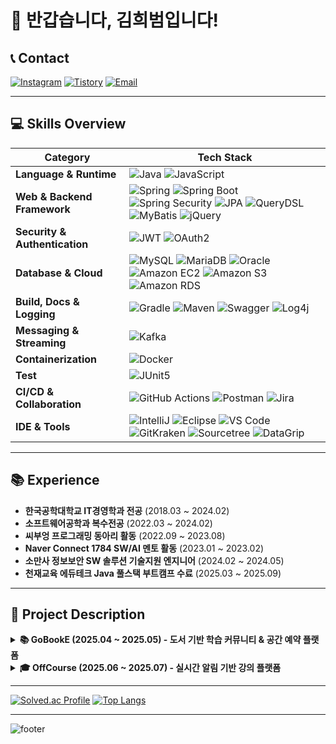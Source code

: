 # 👋 반갑습니다, 김희범입니다!

## 📞 Contact

[![Instagram](https://img.shields.io/badge/@h2bum_99-E4405F?style=flat&logo=instagram&logoColor=white)](https://www.instagram.com/h2bum_99/)
[![Tistory](https://img.shields.io/badge/Tech%20Blog-FF7F00?style=flat&logo=tistory&logoColor=white)](https://h222story.tistory.com/)
[![Email](https://img.shields.io/badge/kik995500@naver.com-EA4335?style=flat&logo=gmail&logoColor=white)](mailto:kik995500@naver.com)

---

## 💻 Skills Overview

| Category | Tech Stack |
|----------|------------|
| **Language & Runtime** | ![Java](https://img.shields.io/badge/Java-orange?style=flat&logo=openjdk&logoColor=white) ![JavaScript](https://img.shields.io/badge/JavaScript-F7DF1E?style=flat&logo=javascript&logoColor=black) |
| **Web & Backend Framework** | ![Spring](https://img.shields.io/badge/Spring-6DB33F?style=flat&logo=spring&logoColor=white) ![Spring Boot](https://img.shields.io/badge/SpringBoot-6DB33F?style=flat&logo=springboot&logoColor=white) ![Spring Security](https://img.shields.io/badge/Spring%20Security-6DB33F?style=flat&logo=springsecurity&logoColor=white)  ![JPA](https://img.shields.io/badge/JPA-59666C?style=flat&logo=hibernate&logoColor=white) ![QueryDSL](https://img.shields.io/badge/QueryDSL-11B48A?style=flat) ![MyBatis](https://img.shields.io/badge/MyBatis-000000?style=flat&logo=mybatis&logoColor=white) ![jQuery](https://img.shields.io/badge/jQuery-0769AD?style=flat&logo=jquery&logoColor=white) |
| **Security & Authentication** | ![JWT](https://img.shields.io/badge/JWT-000000?style=flat&logo=jsonwebtokens&logoColor=white) ![OAuth2](https://img.shields.io/badge/OAuth2-2F2F2F?style=flat&logo=oauth&logoColor=white) |
| **Database & Cloud** | ![MySQL](https://img.shields.io/badge/MySQL-4479A1?style=flat&logo=mysql&logoColor=white) ![MariaDB](https://img.shields.io/badge/MariaDB-003545?style=flat&logo=mariadb&logoColor=white) ![Oracle](https://img.shields.io/badge/Oracle-F80000?style=flat&logo=oracle&logoColor=white) ![Amazon EC2](https://img.shields.io/badge/Amazon%20EC2-FF9900?style=flat&logo=amazonec2&logoColor=white) ![Amazon S3](https://img.shields.io/badge/Amazon%20S3-569A31?style=flat&logo=amazons3&logoColor=white) ![Amazon RDS](https://img.shields.io/badge/Amazon%20RDS-527FFF?style=flat&logo=amazonrds&logoColor=white) |
| **Build, Docs & Logging** | ![Gradle](https://img.shields.io/badge/Gradle-02303A?style=flat&logo=gradle&logoColor=white) ![Maven](https://img.shields.io/badge/Maven-C71A36?style=flat&logo=apachemaven&logoColor=white) ![Swagger](https://img.shields.io/badge/Swagger-85EA2D?style=flat&logo=swagger&logoColor=black) ![Log4j](https://img.shields.io/badge/Log4j-CC0000?style=flat&logo=apache&logoColor=white) |
| **Messaging & Streaming** | ![Kafka](https://img.shields.io/badge/Kafka-02303A?style=flat&logo=apachekafka&logoColor=white)
| **Containerization** | ![Docker](https://img.shields.io/badge/Docker-2496ED?style=flat&logo=docker&logoColor=white) |
| **Test** | ![JUnit5](https://img.shields.io/badge/JUnit5-25A162?style=flat&logo=junit5&logoColor=white) |
| **CI/CD & Collaboration** | ![GitHub Actions](https://img.shields.io/badge/GitHub%20Actions-2088FF?style=flat&logo=githubactions&logoColor=white) ![Postman](https://img.shields.io/badge/Postman-FF6C37?style=flat&logo=postman&logoColor=white) ![Jira](https://img.shields.io/badge/Jira-0052CC?style=flat&logo=jira&logoColor=white) |
| **IDE & Tools** | ![IntelliJ](https://img.shields.io/badge/IntelliJ-000000?style=flat&logo=intellijidea&logoColor=white) ![Eclipse](https://img.shields.io/badge/Eclipse-2C2255?style=flat&logo=eclipseide&logoColor=white) ![VS Code](https://img.shields.io/badge/VSCode-007ACC?style=flat&logo=visualstudiocode&logoColor=white) ![GitKraken](https://img.shields.io/badge/GitKraken-179287?style=flat&logo=gitkraken&logoColor=white) ![Sourcetree](https://img.shields.io/badge/Sourcetree-0052CC?style=flat&logo=sourcetree&logoColor=white) ![DataGrip](https://img.shields.io/badge/DataGrip-000000?style=flat&logo=datagrip&logoColor=white) |

---

## 📚 Experience

- **한국공학대학교 IT경영학과 전공** (2018.03 ~ 2024.02)
- **소프트웨어공학과 복수전공** (2022.03 ~ 2024.02)
- **씨부엉 프로그래밍 동아리 활동** (2022.09 ~ 2023.08)
- **Naver Connect 1784 SW/AI 멘토 활동** (2023.01 ~ 2023.02)
- **소만사 정보보안 SW 솔루션 기술지원 엔지니어** (2024.02 ~ 2024.05)
- **천재교육 에듀테크 Java 풀스택 부트캠프 수료** (2025.03 ~ 2025.09)

---

## 📁 Project Description

<details>
<summary><strong>📚 GoBookE (2025.04 ~ 2025.05) - 도서 기반 학습 커뮤니티 & 공간 예약 플랫폼</strong></summary>

<br>

[👉 GitHub Repository](https://github.com/GoBookEE/GoBookEE)

도서 리뷰 커뮤니티와 학습 공간 예약을 통합한 플랫폼으로, 학습자와 공간 제공자를 연결하고 '고북이 속도'를 통해 신뢰 기반의 학습 환경을 조성합니다.

- 장소 등록/예약 시스템 구현 (FullCalendar 연동)
- 장소명·주소 기반 검색 및 이미지 업로드 기능
- 회원가입 시 이메일 인증 로직 (SMTP) 구현
- DB 정규화 및 협업 환경(JIRA/Notion/GitHub) 설계 주도

📎 [ERD](https://www.erdcloud.com/d/TdJzzE5YwayiPaWKi) / [Notion](https://www.notion.so/Go-Book-E-1d003dd920b680f0b9c7d868c030d7e9?pvs=21) / [Figma](https://www.figma.com/design/nr4XlXFIwaUZmoLqCL2wWi/%ED%8C%80-%ED%94%84%EB%A1%9C%EC%A0%9D%ED%8A%B8?node-id=210-137) / [Jira](https://chunjaefs11.atlassian.net/jira/software/projects/KAN/boards/1)

</details>




<details>
<summary><strong>🎓 OffCourse (2025.06 ~ 2025.07) - 실시간 알림 기반 강의 플랫폼</strong></summary>

<br>

[👉 GitHub Repository](https://github.com/OfffCourse/OffCourse)

Kafka, Redis, SSE 등 실시간 처리 기술을 활용해 강의 예약부터 출석, 수료증 발급까지 자동화된 학습 관리 기능을 제공하는 온/오프라인 통합 교육 플랫폼입니다.

- Kafka + SSE 기반 실시간 알림 및 Redis를 통한 메시지 유실 복구 처리
- 출석 자동화: Scheduler + Redis TTL 기반 출석 코드 생성 및 검증
- 관리자 대시보드 및 수료증 PDF 자동 발급 기능 구현
- No-Offset 무한스크롤, Batch 처리로 대용량 데이터 성능 최적화

📎 [ERD](https://www.erdcloud.com/d/zzaCaoydnZ6jeQE8x) / [Notion](https://www.notion.so/OffCourse-20d354b95b4e81d08de7fe8465747609?pvs=21) / [Figma](https://www.figma.com/design/JBE8FZzpHHeMi2IJySFcaR/OffCourse?node-id=0-1) / [Jira](https://secondproject.atlassian.net/jira/software/projects/SCRUM/boards/1/timeline)

</details>



---

[![Solved.ac Profile](http://mazassumnida.wtf/api/v2/generate_badge?boj=heebum9955)](https://solved.ac/heebum9955/)
[![Top Langs](https://github-readme-stats.vercel.app/api/top-langs/?username=heebum99&layout=compact)](https://github.com/heebum99/github-readme-stats)

---

![footer](https://capsule-render.vercel.app/api?section=footer&type=waving&color=auto)
